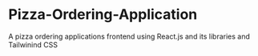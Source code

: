 # Pizza-Ordering-Application
 A pizza ordering applications frontend using React.js and its libraries and Tailwinind CSS
